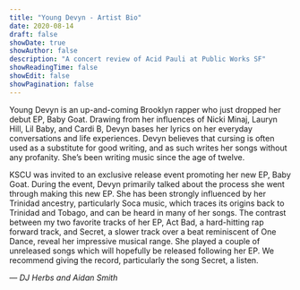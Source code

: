 ```yaml
---
title: "Young Devyn - Artist Bio"
date: 2020-08-14
draft: false
showDate: true
showAuthor: false
description: "A concert review of Acid Pauli at Public Works SF"
showReadingTime: false
showEdit: false
showPagination: false
---
```


Young Devyn is an up-and-coming Brooklyn rapper who just dropped her debut EP, Baby Goat. Drawing from her influences of Nicki Minaj, Lauryn Hill, Lil Baby, and Cardi B, Devyn bases her lyrics on her everyday conversations and life experiences. Devyn believes that cursing is often used as a substitute for good writing, and as such writes her songs without any profanity. She’s been writing music since the age of twelve.

KSCU was invited to an exclusive release event promoting her new EP, Baby Goat. During the event, Devyn primarily talked about the process she went through making this new EP. She has been strongly influenced by her Trinidad ancestry, particularly Soca music, which traces its origins back to Trinidad and Tobago, and can be heard in many of her songs. The contrast between my two favorite tracks of her EP, Act Bad, a hard-hitting rap forward track, and Secret, a slower track over a beat reminiscent of One Dance, reveal her impressive musical range. She played a couple of unreleased songs which will hopefully be released following her EP. We recommend giving the record, particularly the song Secret, a listen.

_— DJ Herbs and Aidan Smith_

